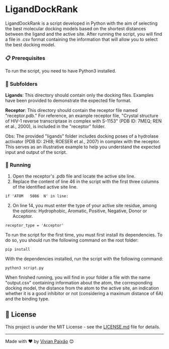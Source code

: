 # LigandDockRank

LigandDockRank is a script developed in Python with the aim of selecting the best molecular docking models based on the shortest distances between the ligand and the active site. After running the script, you will find a file in .csv format containing the information that will allow you to select the best docking model.

### 📋 Prerequisites

To run the script, you need to have Python3 installed.

### 📁 Subfolders

**Ligands**: This directory should contain only the docking files. Examples have been provided to demonstrate the expected file format.

**Receptor**: This directory should contain the receptor file named "receptor.pdb." For reference, an example receptor file, "Crystal structure of HIV-1 reverse transcriptase in complex with S-1153" (PDB ID: 7MEQ; REN et al., 2000), is included in the "receptor" folder.

Obs: The provided "ligands" folder includes docking poses of a hydrolase activator (PDB ID: 2HI8; ROESER et al., 2007) in complex with the receptor. This serves as an illustrative example to help you understand the expected input and output of the script.

### 🔧 Running

1. Open the receptor's .pdb file and locate the active site line.
2. Replace the content of line 46 in the script with the first three columns of the identified active site line.

```
if 'ATOM   5086  N' in line:
```

2. On line 14, you must enter the type of your active site residue, among the options: Hydrophobic, Aromatic, Positive, Negative, Donor or Acceptor.

```
receptor_type = 'Acceptor'
```

To run the script for the first time, you must first install its dependencies. To do so, you should run the following command on the root folder:

```
pip install
```

With the dependencies installed, run the script with the following command:

```
python3 script.py
```

When finished running, you will find in your folder a file with the name "output.csv" containing information about the atom, the corresponding docking model, the distance from the atom to the active site, an indication whether it is a good inhibitor or not (considering a maximum distance of 6A) and the binding type.

## 📄 License

This project is under the MIT License - see the [LICENSE.md](https://github.com/vivianmp95/ligand-dock-rank/blob/main/LICENSE) file for details.

---
Made with ❤️ by [Vivian Paixão](https://github.com/vivianmp95) 😊
